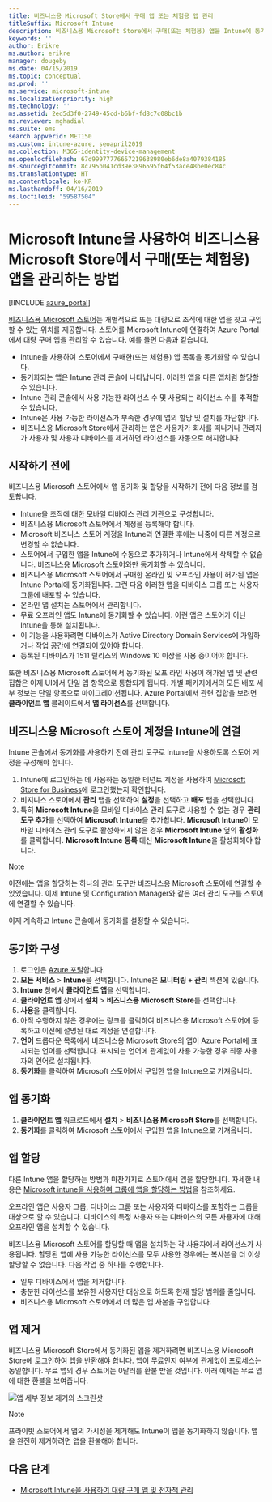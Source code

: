 ```yaml
---
title: 비즈니스용 Microsoft Store에서 구매 앱 또는 체험용 앱 관리
titleSuffix: Microsoft Intune
description: 비즈니스용 Microsoft Store에서 구매(또는 체험용) 앱을 Intune에 동기화하는 방법을 알아봅니다.
keywords: ''
author: Erikre
ms.author: erikre
manager: dougeby
ms.date: 04/15/2019
ms.topic: conceptual
ms.prod: ''
ms.service: microsoft-intune
ms.localizationpriority: high
ms.technology: ''
ms.assetid: 2ed5d3f0-2749-45cd-b6bf-fd8c7c08bc1b
ms.reviewer: mghadial
ms.suite: ems
search.appverid: MET150
ms.custom: intune-azure, seoapril2019
ms.collection: M365-identity-device-management
ms.openlocfilehash: 67d99977776657219638980eb6de8a4079384185
ms.sourcegitcommit: 8c795b041cd39e3896595f64f53ace48be0ec84c
ms.translationtype: HT
ms.contentlocale: ko-KR
ms.lasthandoff: 04/16/2019
ms.locfileid: "59587504"
---
```

# <a name="how-to-manage-volume-purchased-or-free-apps-from-the-microsoft-store-for-business-with-microsoft-intune"></a>Microsoft Intune을 사용하여 비즈니스용 Microsoft Store에서 구매(또는 체험용) 앱을 관리하는 방법

[!INCLUDE [azure_portal](./includes/azure_portal.md)]

[비즈니스용 Microsoft 스토어](https://www.microsoft.com/business-store)는 개별적으로 또는 대량으로 조직에 대한 앱을 찾고 구입할 수 있는 위치를 제공합니다. 스토어를 Microsoft Intune에 연결하여 Azure Portal에서 대량 구매 앱을 관리할 수 있습니다. 예를 들면 다음과 같습니다.
* Intune을 사용하여 스토어에서 구매한(또는 체험용) 앱 목록을 동기화할 수 있습니다.
* 동기화되는 앱은 Intune 관리 콘솔에 나타납니다. 이러한 앱을 다른 앱처럼 할당할 수 있습니다.
* Intune 관리 콘솔에서 사용 가능한 라이선스 수 및 사용되는 라이선스 수를 추적할 수 있습니다.
* Intune은 사용 가능한 라이선스가 부족한 경우에 앱의 할당 및 설치를 차단합니다.
* 비즈니스용 Microsoft Store에서 관리하는 앱은 사용자가 회사를 떠나거나 관리자가 사용자 및 사용자 디바이스를 제거하면 라이선스를 자동으로 해지합니다.

## <a name="before-you-start"></a>시작하기 전에

비즈니스용 Microsoft 스토어에서 앱 동기화 및 할당을 시작하기 전에 다음 정보를 검토합니다.

- Intune을 조직에 대한 모바일 디바이스 관리 기관으로 구성합니다.
- 비즈니스용 Microsoft 스토어에서 계정을 등록해야 합니다.
- Microsoft 비즈니스 스토어 계정을 Intune과 연결한 후에는 나중에 다른 계정으로 변경할 수 없습니다.
- 스토어에서 구입한 앱을 Intune에 수동으로 추가하거나 Intune에서 삭제할 수 없습니다. 비즈니스용 Microsoft 스토어와만 동기화할 수 있습니다.
- 비즈니스용 Microsoft 스토어에서 구매한 온라인 및 오프라인 사용이 허가된 앱은 Intune Portal에 동기화됩니다. 그런 다음 이러한 앱을 디바이스 그룹 또는 사용자 그룹에 배포할 수 있습니다. 
- 온라인 앱 설치는 스토어에서 관리합니다.
- 무료 오프라인 앱도 Intune에 동기화할 수 있습니다. 이런 앱은 스토어가 아닌 Intune을 통해 설치됩니다.
- 이 기능을 사용하려면 디바이스가 Active Directory Domain Services에 가입하거나 작업 공간에 연결되어 있어야 합니다.
- 등록된 디바이스가 1511 릴리스의 Windows 10 이상을 사용 중이어야 합니다.

또한 비즈니스용 Microsoft 스토어에서 동기화된 오프 라인 사용이 허가된 앱 및 관련 집합은 이제 UI에서 단일 앱 항목으로 통합되게 됩니다. 개별 패키지에서의 모든 배포 세부 정보는 단일 항목으로 마이그레이션됩니다. Azure Portal에서 관련 집합을 보려면 **클라이언트 앱** 블레이드에서 **앱 라이선스**를 선택합니다.

## <a name="associate-your-microsoft-store-for-business-account-with-intune"></a>비즈니스용 Microsoft 스토어 계정을 Intune에 연결
Intune 콘솔에서 동기화를 사용하기 전에 관리 도구로 Intune을 사용하도록 스토어 계정을 구성해야 합니다.
1. Intune에 로그인하는 데 사용하는 동일한 테넌트 계정을 사용하여 [Microsoft Store for Business](https://www.microsoft.com/business-store)에 로그인했는지 확인합니다.
2. 비지니스 스토어에서 **관리** 탭을 선택하여 **설정**을 선택하고 **배포** 탭을 선택합니다.
3. 특히 **Microsoft Intune**을 모바일 디바이스 관리 도구로 사용할 수 없는 경우 **관리 도구 추가**를 선택하여 **Microsoft Intune**을 추가합니다. **Microsoft Intune**이 모바일 디바이스 관리 도구로 활성화되지 않은 경우 **Microsoft Intune** 옆의 **활성화**를 클릭합니다. **Microsoft Intune 등록** 대신 **Microsoft Intune**을 활성화해야 합니다.

> [!NOTE]
> 이전에는 앱을 할당하는 하나의 관리 도구만 비즈니스용 Microsoft 스토어에 연결할 수 있었습니다. 이제 Intune 및 Configuration Manager와 같은 여러 관리 도구를 스토어에 연결할 수 있습니다. 

이제 계속하고 Intune 콘솔에서 동기화를 설정할 수 있습니다.

## <a name="configure-synchronization"></a>동기화 구성

1. 로그인은 [Azure 포털](https://portal.azure.com)합니다.
2. **모든 서비스** > **Intune**을 선택합니다. Intune은 **모니터링 + 관리** 섹션에 있습니다.
3. **Intune** 창에서 **클라이언트 앱**을 선택합니다.
1. **클라이언트 앱** 창에서 **설치** > **비즈니스용 Microsoft Store**를 선택합니다.
2. **사용**을 클릭합니다.
3. 아직 수행하지 않은 경우에는 링크를 클릭하여 비즈니스용 Microsoft 스토어에 등록하고 이전에 설명된 대로 계정을 연결합니다.
5. **언어** 드롭다운 목록에서 비즈니스용 Microsoft Store의 앱이 Azure Portal에 표시되는 언어를 선택합니다. 표시되는 언어에 관계없이 사용 가능한 경우 최종 사용자의 언어로 설치됩니다.
6. **동기화**를 클릭하여 Microsoft 스토어에서 구입한 앱을 Intune으로 가져옵니다.

## <a name="synchronize-apps"></a>앱 동기화

1. **클라이언트 앱** 워크로드에서 **설치** > **비즈니스용 Microsoft Store**를 선택합니다.
2. **동기화**를 클릭하여 Microsoft 스토어에서 구입한 앱을 Intune으로 가져옵니다.

## <a name="assign-apps"></a>앱 할당

다른 Intune 앱을 할당하는 방법과 마찬가지로 스토어에서 앱을 할당합니다. 자세한 내용은 [Microsoft intune을 사용하여 그룹에 앱을 할당하는 방법](apps-deploy.md)을 참조하세요. 

오프라인 앱은 사용자 그룹, 디바이스 그룹 또는 사용자와 디바이스를 포함하는 그룹을 대상으로 할 수 있습니다.
디바이스의 특정 사용자 또는 디바이스의 모든 사용자에 대해 오프라인 앱을 설치할 수 있습니다. 


비즈니스용 Microsoft 스토어를 할당할 때 앱을 설치하는 각 사용자에서 라이선스가 사용됩니다. 할당된 앱에 사용 가능한 라이선스를 모두 사용한 경우에는 복사본을 더 이상 할당할 수 없습니다. 다음 작업 중 하나를 수행합니다.
* 일부 디바이스에서 앱을 제거합니다.
* 충분한 라이선스를 보유한 사용자만 대상으로 하도록 현재 할당 범위를 줄입니다.
* 비즈니스용 Microsoft 스토어에서 더 많은 앱 사본을 구입합니다.

## <a name="remove-apps"></a>앱 제거

비즈니스용 Microsoft Store에서 동기화된 앱을 제거하려면 비즈니스용 Microsoft Store에 로그인하여 앱을 반환해야 합니다. 앱이 무료인지 여부에 관계없이 프로세스는 동일합니다. 무료 앱의 경우 스토어는 0달러를 환불 받을 것입니다. 아래 예제는 무료 앱에 대한 환불을 보여줍니다. 

![앱 세부 정보 제거의 스크린샷](./media/microsoft-store-for-business-01.png)

> [!NOTE]
> 프라이빗 스토어에서 앱의 가시성을 제거해도 Intune이 앱을 동기화하지 않습니다. 앱을 완전히 제거하려면 앱을 환불해야 합니다.

## <a name="next-steps"></a>다음 단계

- [Microsoft Intune을 사용하여 대량 구매 앱 및 전자책 관리](vpp-apps.md)
